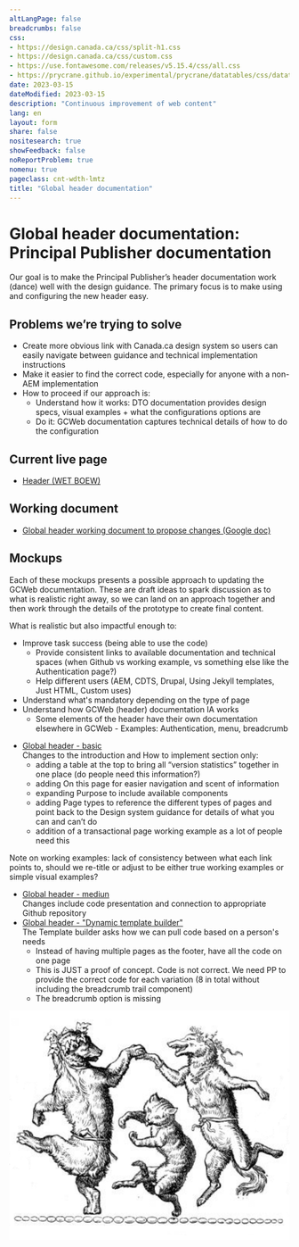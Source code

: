 ```yaml
---
altLangPage: false
breadcrumbs: false
css:
- https://design.canada.ca/css/split-h1.css
- https://design.canada.ca/css/custom.css
- https://use.fontawesome.com/releases/v5.15.4/css/all.css
- https://prycrane.github.io/experimental/prycrane/datatables/css/datatables-fun.css
date: 2023-03-15
dateModified: 2023-03-15
description: "Continuous improvement of web content"
lang: en
layout: form
share: false
nositesearch: true
showFeedback: false
noReportProblem: true
nomenu: true
pageclass: cnt-wdth-lmtz
title: "Global header documentation"
---
```

<h1 property="name" id="wb-cont" dir="ltr"><span class="stacked"><span>Global header documentation</span>: <span>Principal Publisher documentation</span></span></h1>
<div class="row">
  <div class="col-md-7">
    <p>Our goal is to make the Principal Publisher’s header documentation work (dance) well with the design guidance. The primary focus is to make using and configuring the new header easy.</p>
    <h2 class="mrgn-tp-lg">Problems we’re trying to solve</h2>
    <ul>
      <li>Create more obvious link with Canada.ca design system so users can easily navigate between guidance and technical implementation instructions</li>
      <li>Make it easier to find the correct code, especially for anyone with a non-AEM implementation</li>
      <li>How to proceed if our approach is:
        <ul>
          <li>Understand how it works: DTO documentation provides design specs, visual examples + what the configurations options are</li>
          <li>Do it: GCWeb documentation captures technical details of how to do the configuration </li>
        </ul>
      </li>
    </ul>
    <h2 class="mrgn-tp-lg">Current live page</h2>
    <ul>
      <li><a href="https://wet-boew.github.io/GCWeb/sites/header/header-docs-en.html">Header (WET BOEW)</a></li>
    </ul>
    <h2>Working document</h2>
    <ul class="list-unstyled fa-ul">
      <li><span class="fa-li"><span class="fab fa-google-drive"></span></span><a href="https://docs.google.com/document/d/1YY6JkiJ3nRywwalKJfCxSbqHn2z0SlfvFC8y4eBOrhU">Global header working document to propose changes (Google doc)</a></li>
    </ul>
    <h2>Mockups</h2>
    <p>Each of these mockups presents a possible approach to updating the GCWeb documentation. These are draft ideas to spark discussion as to what is realistic right away, so we can land on an approach together and then work through the details of the prototype to create final content.</p>
    <p>What is realistic but also impactful enough to:</p>
    <ul>
      <li>Improve task success (being able to use the code)
        <ul>
          <li>Provide consistent links to available documentation and technical spaces (when Github vs working example, vs something else like the Authentication page?)</li>
          <li>Help different users (AEM, CDTS, Drupal, Using Jekyll templates, Just HTML, Custom uses)</li>
        </ul>
      </li>
      <li>Understand what's mandatory depending on the type of page</li>
      <li>Understand how GCWeb (header) documentation IA works
        <ul>
          <li>Some elements of the header have their own documentation elsewhere in GCWeb - Examples: Authentication, menu, breadcrumb</li>
        </ul>
      </li>
    </ul>
    <ul class="mrgn-tp-lg">
      <li><a href="gcweb-02.html">Global header - basic</a><br>
        Changes to the introduction and How to implement section only:
        <ul>
          <li>adding a table at the top to bring all “version statistics” together in one place (do people need this information?)</li>
          <li>adding On this page for easier navigation and scent of information</li>
          <li>expanding Purpose to include available components</li>
          <li>adding Page types to reference the different types of pages and point back to the Design system guidance for details of what you can and can’t do</li>
          <li>addition of a transactional page working example as a lot of people need this</li>
        </ul>
      </li>
    </ul>
    <p>Note on working examples: lack of consistency between what each link points to, should we re-title or adjust to be either true working examples or simple visual examples?</p>
    <ul class="mrgn-tp-lg">
      <li><a href="gcweb-01.html">Global header - mediun</a><br>
        Changes include code presentation and connection to appropriate Github repository</li>
      <li><a href="/experimental/catalina/proto-header.html">Global header - "Dynamic template builder"</a><br>
        The Template builder asks how we can pull code based on a person's needs
        <ul>
          <li>Instead of having multiple pages as the footer, have all the code on one page</li>
          <li>This is JUST a proof of concept. Code is not correct. We need PP to provide the correct code for each variation (8 in total without including the breadcrumb trail component)</li>
          <li>The breadcrumb option is missing</li>
        </ul>
      </li>
    </ul>
  </div>
  <div class="col-md-5">
    <div><img src="./images/dance1.png" alt="" class="img-responsive"></div>
  </div>
</div>
